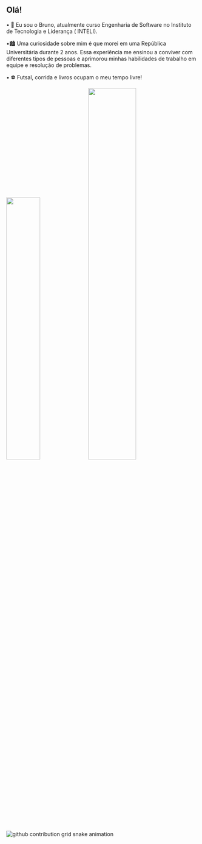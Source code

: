 ## Olá!

• 🎒 Eu sou o Bruno, atualmente curso Engenharia de Software no Instituto de Tecnologia e Liderança ( INTELI).

•🏙️ Uma curiosidade sobre mim é que morei em uma República Universitária durante 2 anos. Essa experiência me ensinou a conviver com diferentes tipos de pessoas e aprimorou minhas habilidades de trabalho em equipe e resolução de problemas.

• ⚽ Futsal, corrida e livros ocupam o meu tempo livre!

<div>
  <img width="42%" src="https://github-readme-stats.vercel.app/api?username=BrunoFrossard&show_icons=true&theme=dark&include_all_commits=true&count_private=true"/>
  <img width="50%" src="https://github-readme-stats.vercel.app/api/top-langs/?username=BrunoFrossard&layout=compact&langs_count=16&theme=dark"/>
</div>

<picture>
  <source media="(prefers-color-scheme: dark)" srcset="https://raw.githubusercontent.com/BrunoFrossard/BrunoFrossard/output/github-contribution-grid-snake-dark.svg">
  <source media="(prefers-color-scheme: light)" srcset="https://raw.githubusercontent.com/BrunoFrossard/BrunoFrossard/output/github-contribution-grid-snake-dark.svg">
  <img alt="github contribution grid snake animation" src="https://raw.githubusercontent.com/BrunoFrossard/BrunoFrossard/output/github-contribution-grid-snake.svg">
</picture>


  
